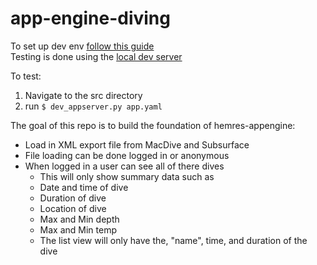 # app-engine-diving
To set up dev env [follow this guide](https://cloud.google.com/appengine/docs/standard/go/download)  
Testing is done using the [local dev server](https://cloud.google.com/appengine/docs/standard/go/tools/using-local-server)

To test:
1. Navigate to the src directory
2. run `$ dev_appserver.py app.yaml`

The goal of this repo is to build the foundation of hemres-appengine:
* Load in XML export file from MacDive and Subsurface
* File loading can be done logged in or anonymous
* When logged in a user can see all of there dives
  * This will only show summary data such as
  * Date and time of dive
  * Duration of dive
  * Location of dive
  * Max and Min depth
  * Max and Min temp
  * The list view will only have the, "name", time, and duration of the dive
